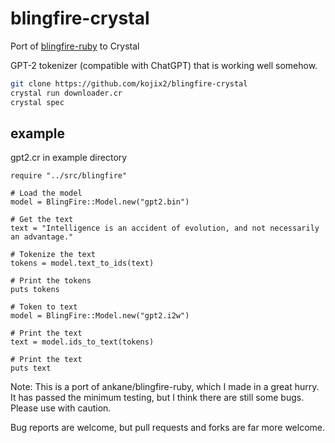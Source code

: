 # blingfire-crystal

Port of [blingfire-ruby](https://github.com/ankane/blingfire-ruby) to Crystal

GPT-2 tokenizer (compatible with ChatGPT) that is working well somehow.


```sh
git clone https://github.com/kojix2/blingfire-crystal
crystal run downloader.cr
crystal spec
```

## example

gpt2.cr in example directory

```crystal
require "../src/blingfire"

# Load the model
model = BlingFire::Model.new("gpt2.bin")

# Get the text
text = "Intelligence is an accident of evolution, and not necessarily an advantage."

# Tokenize the text
tokens = model.text_to_ids(text)

# Print the tokens
puts tokens

# Token to text
model = BlingFire::Model.new("gpt2.i2w")

# Print the text
text = model.ids_to_text(tokens)

# Print the text
puts text
```

Note: This is a port of ankane/blingfire-ruby, which I made in a great hurry. It has passed the minimum testing, but I think there are still some bugs. Please use with caution.

Bug reports are welcome, but pull requests and forks are far more welcome.
